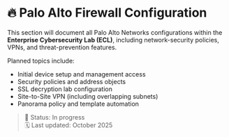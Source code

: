 # 🔥 Palo Alto Firewall Configuration

This section will document all Palo Alto Networks configurations within the **Enterprise Cybersecurity Lab (ECL)**, including network-security policies, VPNs, and threat-prevention features.

Planned topics include:
- Initial device setup and management access  
- Security policies and address objects  
- SSL decryption lab configuration  
- Site-to-Site VPN (including overlapping subnets)  
- Panorama policy and template automation  

> 🔧 Status: In progress  
> 🗓️ Last updated: October 2025

